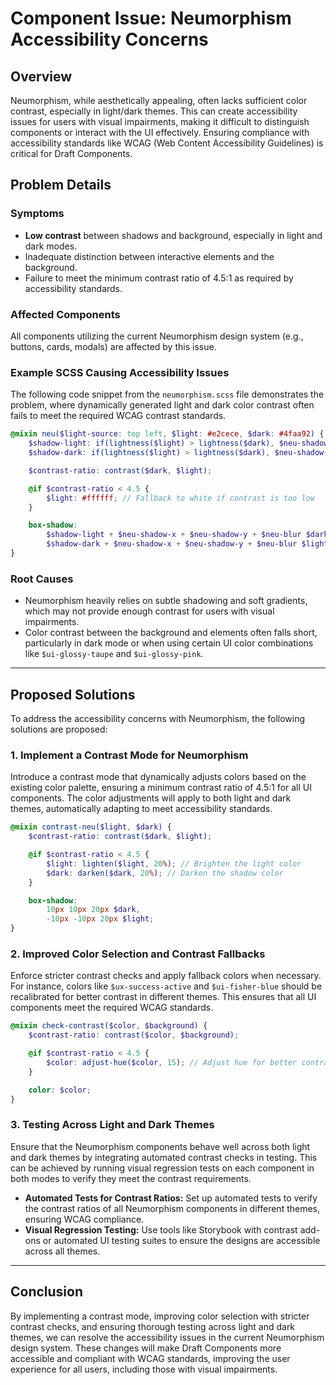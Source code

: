 # Component Issue: Neumorphism Accessibility Concerns

## Overview

Neumorphism, while aesthetically appealing, often lacks sufficient color contrast, especially in light/dark themes. This can create accessibility issues for users with visual impairments, making it difficult to distinguish components or interact with the UI effectively. Ensuring compliance with accessibility standards like WCAG (Web Content Accessibility Guidelines) is critical for Draft Components.

## Problem Details

### Symptoms

- **Low contrast** between shadows and background, especially in light and dark modes.
- Inadequate distinction between interactive elements and the background.
- Failure to meet the minimum contrast ratio of 4.5:1 as required by accessibility standards.

### Affected Components

All components utilizing the current Neumorphism design system (e.g., buttons, cards, modals) are affected by this issue.

### Example SCSS Causing Accessibility Issues

The following code snippet from the `neumorphism.scss` file demonstrates the problem, where dynamically generated light and dark color contrast often fails to meet the required WCAG contrast standards.

```scss
@mixin neu($light-source: top left, $light: #e2cece, $dark: #4faa92) {
    $shadow-light: if(lightness($light) > lightness($dark), $neu-shadow-dark, $neu-shadow-light);
    $shadow-dark: if(lightness($light) > lightness($dark), $neu-shadow-light, $neu-shadow-dark);

    $contrast-ratio: contrast($dark, $light);

    @if $contrast-ratio < 4.5 {
        $light: #ffffff; // Fallback to white if contrast is too low
    }

    box-shadow:
        $shadow-light + $neu-shadow-x + $neu-shadow-y + $neu-blur $dark,
        $shadow-dark + $neu-shadow-x + $neu-shadow-y + $neu-blur $light;
}
```

### Root Causes

- Neumorphism heavily relies on subtle shadowing and soft gradients, which may not provide enough contrast for users with visual impairments.
- Color contrast between the background and elements often falls short, particularly in dark mode or when using certain UI color combinations like `$ui-glossy-taupe` and `$ui-glossy-pink`.

---

## Proposed Solutions

To address the accessibility concerns with Neumorphism, the following solutions are proposed:

### 1. **Implement a Contrast Mode for Neumorphism**

Introduce a contrast mode that dynamically adjusts colors based on the existing color palette, ensuring a minimum contrast ratio of 4.5:1 for all UI components. The color adjustments will apply to both light and dark themes, automatically adapting to meet accessibility standards.

```scss
@mixin contrast-neu($light, $dark) {
    $contrast-ratio: contrast($dark, $light);

    @if $contrast-ratio < 4.5 {
        $light: lighten($light, 20%); // Brighten the light color
        $dark: darken($dark, 20%); // Darken the shadow color
    }

    box-shadow:
        10px 10px 20px $dark, 
        -10px -10px 20px $light;
}
```

### 2. **Improved Color Selection and Contrast Fallbacks**

Enforce stricter contrast checks and apply fallback colors when necessary. For instance, colors like `$ux-success-active` and `$ui-fisher-blue` should be recalibrated for better contrast in different themes. This ensures that all UI components meet the required WCAG standards.

```scss
@mixin check-contrast($color, $background) {
    $contrast-ratio: contrast($color, $background);

    @if $contrast-ratio < 4.5 {
        $color: adjust-hue($color, 15); // Adjust hue for better contrast
    }

    color: $color;
}
```

### 3. **Testing Across Light and Dark Themes**

Ensure that the Neumorphism components behave well across both light and dark themes by integrating automated contrast checks in testing. This can be achieved by running visual regression tests on each component in both modes to verify they meet the contrast requirements.

- **Automated Tests for Contrast Ratios:** Set up automated tests to verify the contrast ratios of all Neumorphism components in different themes, ensuring WCAG compliance.
- **Visual Regression Testing:** Use tools like Storybook with contrast add-ons or automated UI testing suites to ensure the designs are accessible across all themes.

---

## Conclusion

By implementing a contrast mode, improving color selection with stricter contrast checks, and ensuring thorough testing across light and dark themes, we can resolve the accessibility issues in the current Neumorphism design system. These changes will make Draft Components more accessible and compliant with WCAG standards, improving the user experience for all users, including those with visual impairments.

